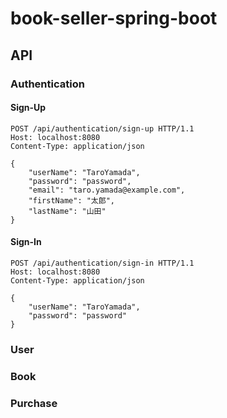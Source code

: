 # book-seller-spring-boot

## API

### Authentication
#### Sign-Up
```
POST /api/authentication/sign-up HTTP/1.1
Host: localhost:8080
Content-Type: application/json

{
    "userName": "TaroYamada",
    "password": "password",
    "email": "taro.yamada@example.com",
    "firstName": "太郎",
    "lastName": "山田"
}
```
#### Sign-In
```
POST /api/authentication/sign-in HTTP/1.1
Host: localhost:8080
Content-Type: application/json

{
    "userName": "TaroYamada",
    "password": "password"
}
```

### User

### Book

### Purchase
